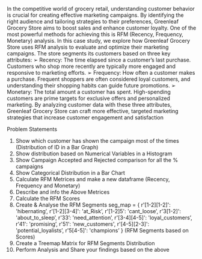  In the competitive world of grocery retail, understanding customer behavior is crucial for creating effective marketing 
campaigns. By identifying the right audience and tailoring strategies to their preferences, Greenleaf Grocery Store aims to 
boost sales and enhance customer loyalty. One of the most powerful methods for achieving this is RFM (Recency, Frequency, 
Monetary) analysis.
 In this case study, we explore how Greenleaf Grocery Store uses RFM analysis to evaluate and optimize their marketing 
campaigns. The store segments its customers based on three key attributes:
 ➢ Recency: The time elapsed since a customer’s last purchase. Customers who shop more recently are typically more 
engaged and responsive to marketing efforts.
 ➢ Frequency: How often a customer makes a purchase. Frequent shoppers are often considered loyal customers, and 
understanding their shopping habits can guide future promotions.
 ➢ Monetary: The total amount a customer has spent. High-spending customers are prime targets for exclusive offers and 
personalized marketing.
 By analyzing customer data with these three attributes, Greenleaf Grocery Store can craft more effective, targeted 
marketing strategies that increase customer engagement and satisfaction

Problem Statements
 1. Show which customer has shown the campaign most of the times (Distribution of ID in a Bar Graph)
 2. Show distribution based on Numerical Variables in a Histogram
 3. Show Campaign Accepted and Rejected comparison for all the % campaigns
 4. Show Categorical Distribution in a Bar Chart
 5. Calculate RFM Metrices and make a new dataframe (Recency, Frequency and Monetary)
 6. Describe and info the Above Metrices
 7. Calculate the RFM Scores
 8. Create & Analyse the RFM Segments
 seg_map = { r'[1-2][1-2]': 'hibernating’, r'[1-2][3-4]': 'at_Risk’, r'[1-2]5': 'cant_loose’, r'3[1-2]': 'about_to_sleep’, 
r'33’: 
'need_attention’, r'[3-4][4-5]': 'loyal_customers’, r'41': 'promising’, r'51': 'new_customers', r'[4-5][2-3]': 
'potential_loyalists’,  r'5[4-5]': 'champions’ }
 (RFM Segments based on Scores)
 9. Create a Treemap Matrix for RFM Segments Distribution
 10. Perform Analysis and Share your findings based on the above
